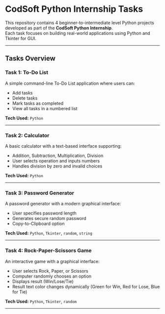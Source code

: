 # CodSoft Python Internship Tasks  

This repository contains 4 beginner-to-intermediate level Python projects developed as part of the **CodSoft Python Internship**.  
Each task focuses on building real-world applications using Python and Tkinter for GUI.  

---

##  Tasks Overview  

### **Task 1: To-Do List**
A simple command-line To-Do List application where users can:
- Add tasks
- Delete tasks
- Mark tasks as completed
- View all tasks in a numbered list

**Tech Used:** `Python` 

---

### **Task 2: Calculator**
A basic calculator with a text-based interface supporting:
- Addition, Subtraction, Multiplication, Division
- User selects operation and inputs numbers
- Handles division by zero and invalid choices

**Tech Used:** `Python` 

---

### **Task 3: Password Generator**
A password generator with a modern graphical interface:
- User specifies password length
- Generates secure random password
- Copy-to-Clipboard option

**Tech Used:** `Python`, `Tkinter`, `random`, `string`

---

### **Task 4: Rock-Paper-Scissors Game**
An interactive game with a graphical interface:
- User selects Rock, Paper, or Scissors
- Computer randomly chooses an option
- Displays result (Win/Lose/Tie)
- Result text color changes dynamically (Green for Win, Red for Lose, Blue for Tie)

**Tech Used:** `Python`, `Tkinter`, `random`

---

